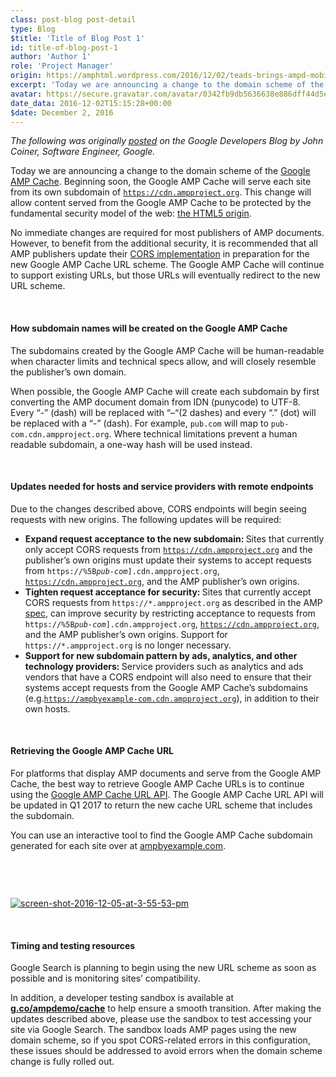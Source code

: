 ```yaml
---
class: post-blog post-detail
type: Blog
$title: 'Title of Blog Post 1'
id: title-of-blog-post-1
author: 'Author 1'
role: 'Project Manager'
origin: https://amphtml.wordpress.com/2016/12/02/teads-brings-ampd-mobile-video-inventory-to-premium-publishers/amp/
excerpt: 'Today we are announcing a change to the domain scheme of the Google AMP Cache. Beginning soon, the Google AMP Cache will serve each site from its own subdomain of https://cdn.ampproject.org. This change will allow content served from the Google AMP Cache to be protected by the fundamental security model of the web: the HTML5 origin.'
avatar: https://secure.gravatar.com/avatar/0342fb9db5636638e886dff44d5ec94c?d=identicon&r=g
date_data: 2016-12-02T15:15:28+00:00
$date: December 2, 2016
---
```


<div class="amp-wp-article-content">
  <p><em>The following was originally <a href="https://developers.googleblog.com/2016/12/amp-cache-updates.html">posted</a> on the Google Developers Blog by John Coiner, Software Engineer, Google.</em></p>
  <p>Today we are announcing a change to the domain scheme of the <a href="https://developers.google.com/amp/cache/overview?utm_campaign=product%20area_launch_ampcache_120516&amp;utm_source=gdev&amp;utm_medium=blog">Google AMP Cache</a>. Beginning soon, the Google AMP Cache will serve each site from its own subdomain of <code><a href="https://cdn.ampproject.org" rel="nofollow">https://cdn.ampproject.org</a></code>. This change will allow content served from the Google AMP Cache to be protected by the fundamental security model of the web: <a href="https://www.w3.org/TR/2011/WD-html5-20110525/origin-0.html">the HTML5 origin</a>.</p>
  <p>No immediate changes are required for most publishers of AMP documents. However, to benefit from the additional security, it is recommended that all AMP publishers update their <a href="https://github.com/ampproject/amphtml/blob/master/spec/amp-cors-requests.md">CORS implementation</a> in preparation for the new Google AMP Cache URL scheme. The Google AMP Cache will continue to support existing URLs, but those URLs will eventually redirect to the new URL scheme.</p>
  <br>
  <h4>How subdomain names will be created on the Google AMP Cache</h4>
  <p>The subdomains created by the Google AMP Cache will be human-readable when character limits and technical specs allow, and will closely resemble the publisher’s own domain.</p>
  <p>When possible, the Google AMP Cache will create each subdomain by first converting the AMP document domain from IDN (punycode) to UTF-8. Every “-” (dash) will be replaced with “–“(2 dashes) and every “.” (dot) will be replaced with a “-” (dash). For example, <code>pub.com</code> will map to <code>pub-com.cdn.ampproject.org</code>. Where technical limitations prevent a human readable subdomain, a one-way hash will be used instead.</p>
  <br>
  <h4>Updates needed for hosts and service providers with remote endpoints</h4>
  <p>Due to the changes described above, CORS endpoints will begin seeing requests with new origins. The following updates will be required:</p>
  <ul><li><strong>Expand request acceptance to the new subdomain: </strong>Sites that currently only accept CORS requests from <code><a href="https://cdn.ampproject.org" rel="nofollow">https://cdn.ampproject.org</a></code> and the publisher’s own origins must update their systems to accept requests from <code>https://%5B<em>pub-com</em>].cdn.ampproject.org</code>, <code><a href="https://cdn.ampproject.org" rel="nofollow">https://cdn.ampproject.org</a></code>, and the AMP publisher’s own origins.</li>
  <li><strong>Tighten request acceptance for security: </strong>Sites that currently accept CORS requests from <code>https://*.ampproject.org</code> as described in the AMP <a href="https://github.com/ampproject/amphtml/blob/master/spec/amp-cors-requests.md#cors-security-in-amp">spec</a>, can improve security by restricting acceptance to requests from <code>https://%5B<em>pub-com</em>].cdn.ampproject.org</code>, <code><a href="https://cdn.ampproject.org" rel="nofollow">https://cdn.ampproject.org</a></code>, and the AMP publisher’s own origins. Support for <code>https://*.ampproject.org</code> is no longer necessary.</li>
  <li><strong>Support for new subdomain pattern by ads, analytics, and other technology providers: </strong>Service providers such as analytics and ads vendors that have a CORS endpoint will also need to ensure that their systems accept requests from the Google AMP Cache’s subdomains (e.g.<code><a href="https://ampbyexample-com.cdn.ampproject.org" rel="nofollow">https://ampbyexample-com.cdn.ampproject.org</a></code>), in addition to their own hosts.</li>
  </ul><br><h4>Retrieving the Google AMP Cache URL</h4>
  <p>For platforms that display AMP documents and serve from the Google AMP Cache, the best way to retrieve Google AMP Cache URLs is to continue using the <a href="https://developers.google.com/amp/cache/reference/acceleratedmobilepageurl/rest/?utm_campaign=product%20area_launch_ampcache_120516&amp;utm_source=gdev&amp;utm_medium=blog">Google AMP Cache URL API</a>. The Google AMP Cache URL API will be updated in Q1 2017 to return the new cache URL scheme that includes the subdomain.</p>
  <p>You can use an interactive tool to find the Google AMP Cache subdomain generated for each site over at <a href="https://ampbyexample.com/advanced/using_the_google_amp_cache/">ampbyexample.com</a>.</p>
  <p><a href="https://ampbyexample.com/advanced/using_the_google_amp_cache/" target="_blank"><amp-img class="wp-image-875 aligncenter amp-wp-enforced-sizes -amp-element i-amphtml-layout-responsive i-amphtml-layout-size-defined i-amphtml-layout" src="https://amphtml.files.wordpress.com/2016/12/screen-shot-2016-12-05-at-3-55-53-pm.png?w=488&amp;h=59" alt="screen-shot-2016-12-05-at-3-55-53-pm" width="488" height="59" sizes="(min-width: 488px) 488px, 100vw" style="width: 488px;"><i-amphtml-sizer style="display: block; padding-top: 12.0902%;"></i-amphtml-sizer><img alt="screen-shot-2016-12-05-at-3-55-53-pm" class="-amp-fill-content -amp-replaced-content" src="https://amphtml.files.wordpress.com/2016/12/screen-shot-2016-12-05-at-3-55-53-pm.png?w=488&amp;h=59"></amp-img></a></p>
  <br>
  <h4>Timing and testing resources</h4>
  <p>Google Search is planning to begin using the new URL scheme as soon as possible and is monitoring sites’ compatibility.</p>
  <p>In addition, a developer testing sandbox is available at <strong><a href="https://g.co/ampdemo/cache">g.co/ampdemo/cache</a></strong> to help ensure a smooth transition. After making the updates described above, please use the sandbox to test accessing your site via Google Search. The sandbox loads AMP pages using the new domain scheme, so if you spot CORS-related errors in this configuration, these issues should be addressed to avoid errors when the domain scheme change is fully rolled out.</p>
</div>
